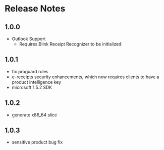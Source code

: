 # Release Notes

## 1.0.0

- Outlook Support
    - Requires Blink Receipt Recognizer to be initialized
    
## 1.0.1

- fix proguard rules
- e-receipts security enhancements, which now requires clients to have a product intelligence key
- microsoft 1.5.2 SDK

## 1.0.2

- generate x86_64 slice

## 1.0.3

- sensitive product bug fix